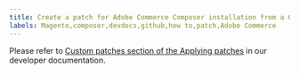 ```yaml
---
title: Create a patch for Adobe Commerce Composer installation from a GitHub commit
labels: Magento,composer,devdocs,github,how to,patch,Adobe Commerce
---
```


Please refer to [Custom patches section of the Applying patches](https://devdocs.magento.com/guides/v2.3/comp-mgr/patching.html#custom-patches) in our developer documentation.
